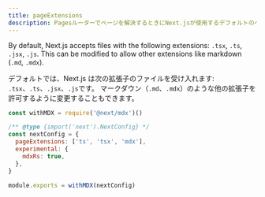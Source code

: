 ```yaml
---
title: pageExtensions
description: Pagesルーターでページを解決するときにNext.jsが使用するデフォルトのページ拡張子を拡張します
---
```


By default, Next.js accepts files with the following extensions: `.tsx`, `.ts`, `.jsx`, `.js`.
This can be modified to allow other extensions like markdown (`.md`, `.mdx`).

デフォルトでは、Next.js は次の拡張子のファイルを受け入れます: `.tsx`、`.ts`、`.jsx`、`.js`です。
マークダウン（`.md`、`.mdx`）のような他の拡張子を許可するように変更することもできます。

```js title="next.config.js"
const withMDX = require('@next/mdx')()

/** @type {import('next').NextConfig} */
const nextConfig = {
  pageExtensions: ['ts', 'tsx', 'mdx'],
  experimental: {
    mdxRs: true,
  },
}

module.exports = withMDX(nextConfig)
```
